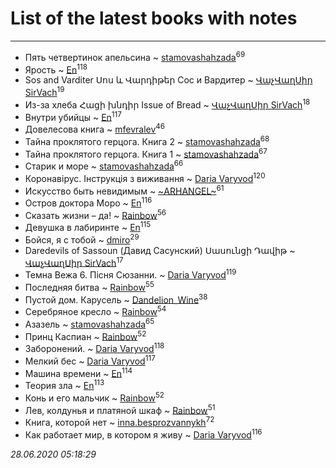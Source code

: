 # List of the latest books with notes
---

* Пять четвертинок апельсина ~ [stamovashahzada](users/310/310646815-vkontakte)<sup>69</sup>
* Ярость ~ [En](users/333/333646551-vkontakte)<sup>118</sup>
* Sos and Varditer Սոս և Վարդիթեր Сос и Вардитер ~ [ՎաչՎաղՍիր SirVach](users/113/1130000004300166-yandex)<sup>19</sup>
* Из-за хлеба Հացի խնդիր Issue of Bread ~ [ՎաչՎաղՍիր SirVach](users/113/1130000004300166-yandex)<sup>18</sup>
* Внутри убийцы ~ [En](users/333/333646551-vkontakte)<sup>117</sup>
* Довелесова книга ~ [mfevralev](users/140/140966150-vkontakte)<sup>46</sup>
* Тайна проклятого герцога. Книга 2 ~ [stamovashahzada](users/310/310646815-vkontakte)<sup>68</sup>
* Тайна проклятого герцога. Книга 1 ~ [stamovashahzada](users/310/310646815-vkontakte)<sup>67</sup>
* Старик и море ~ [stamovashahzada](users/310/310646815-vkontakte)<sup>66</sup>
* Коронавірус. Інструкція з виживання ~ [Daria Varyvod](users/829/829893410524253-facebook)<sup>120</sup>
* Искусство быть невидимым ~ [~ARHANGEL~](users/642/64251996-vkontakte)<sup>61</sup>
* Остров доктора Моро ~ [En](users/333/333646551-vkontakte)<sup>116</sup>
* Сказать жизни – да! ~ [Rainbow](users/109/109787328219839805802-google)<sup>56</sup>
* Девушка в лабиринте ~ [En](users/333/333646551-vkontakte)<sup>115</sup>
* Бойся, я с тобой ~ [dmiro](users/571/5714115-vkontakte)<sup>29</sup>
* Daredevils of Sassoun (Давид Сасунский)
Սասունցի Դավիթ ~ [ՎաչՎաղՍիր SirVach](users/113/1130000004300166-yandex)<sup>17</sup>
* Темна Вежа 6. Пісня Сюзанни. ~ [Daria Varyvod](users/829/829893410524253-facebook)<sup>119</sup>
* Последняя битва ~ [Rainbow](users/109/109787328219839805802-google)<sup>55</sup>
* Пустой дом. Карусель ~ [Dandelion_Wine](users/586/58602788-vkontakte)<sup>38</sup>
* Серебряное кресло ~ [Rainbow](users/109/109787328219839805802-google)<sup>54</sup>
* Азазель ~ [stamovashahzada](users/310/310646815-vkontakte)<sup>65</sup>
* Принц Каспиан ~ [Rainbow](users/109/109787328219839805802-google)<sup>52</sup>
* Заборонений. ~ [Daria Varyvod](users/829/829893410524253-facebook)<sup>118</sup>
* Мелкий бес ~ [Daria Varyvod](users/829/829893410524253-facebook)<sup>117</sup>
* Машина времени ~ [En](users/333/333646551-vkontakte)<sup>114</sup>
* Теория зла ~ [En](users/333/333646551-vkontakte)<sup>113</sup>
* Конь и его мальчик ~ [Rainbow](users/109/109787328219839805802-google)<sup>52</sup>
* Лев, колдунья и платяной шкаф ~ [Rainbow](users/109/109787328219839805802-google)<sup>51</sup>
* Книга, которой нет ~ [inna.besprozvannykh](users/733/73323849-yandex)<sup>72</sup>
* Как работает мир, в котором я живу ~ [Daria Varyvod](users/829/829893410524253-facebook)<sup>116</sup>


_28.06.2020 05:18:29_
